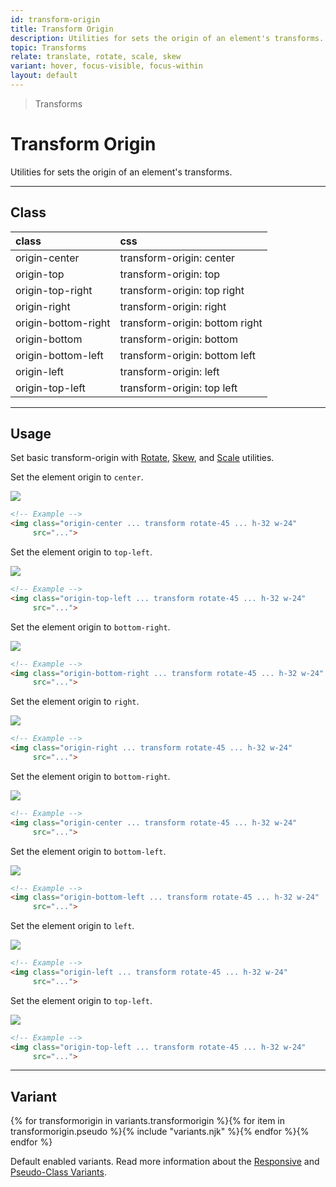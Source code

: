 ```yaml
---
id: transform-origin
title: Transform Origin
description: Utilities for sets the origin of an element's transforms.
topic: Transforms
relate: translate, rotate, scale, skew
variant: hover, focus-visible, focus-within
layout: default
---
```


> Transforms

# Transform Origin

Utilities for sets the origin of an element's transforms.

---

## Class

| <span class="px-3 py-1 text-white (dark)text-charcoal-100 bg-charcoal-100 (dark)bg-gray-600 rounded-full">class</span> | <span class="px-3 py-1 text-white (dark)text-charcoal-100 bg-charcoal-100 (dark)bg-gray-600 rounded-full">css</span> |
|:--|:--|
| origin-center | transform-origin: center |
| origin-top | transform-origin: top |
| origin-top-right | transform-origin: top right |
| origin-right | transform-origin: right |
| origin-bottom-right | transform-origin: bottom right |
| origin-bottom | transform-origin: bottom |
| origin-bottom-left | transform-origin: bottom left |
| origin-left | transform-origin: left |
| origin-top-left | transform-origin: top left |

---

## Usage

Set basic transform-origin with [Rotate](/rotate/), [Skew](/skew/), and [Scale](/scale/) utilities.

Set the element origin to `center`.

<y class="mt-2 mb-6 mx-auto w-32">
  <y class="h-20 w-20 bg-red-300">
    <img class="h-20 w-20 origin-center transform rotate-45 rounded shadow"
       src="https://picsum.photos/80?=1">
  </y>
</y>

```html
<!-- Example -->
<img class="origin-center ... transform rotate-45 ... h-32 w-24"
     src="...">
```

Set the element origin to `top-left`.

<y class="my-8 mx-auto w-32">
  <y class="h-20 w-20 bg-red-300">
    <img class="h-20 w-20 origin-top-left transform rotate-45 rounded shadow"
       src="https://picsum.photos/80?=1">
  </y>
</y>

```html
<!-- Example -->
<img class="origin-top-left ... transform rotate-45 ... h-32 w-24"
     src="...">
```

Set the element origin to `bottom-right`.

<y class="my-8 mx-auto w-32">
  <y class="h-20 w-20 bg-red-300">
    <img class="h-20 w-20 origin-bottom-right transform rotate-45 rounded shadow"
       src="https://picsum.photos/80?=1">
  </y>
</y>

```html
<!-- Example -->
<img class="origin-bottom-right ... transform rotate-45 ... h-32 w-24"
     src="...">
```

Set the element origin to `right`.

<y class="my-8 mx-auto w-32">
  <y class="h-20 w-20 bg-red-300">
    <img class="h-20 w-20 origin-right transform rotate-45 rounded shadow"
       src="https://picsum.photos/80?=1">
  </y>
</y>

```html
<!-- Example -->
<img class="origin-right ... transform rotate-45 ... h-32 w-24"
     src="...">
```

Set the element origin to `bottom-right`.

<y class="my-8 mx-auto w-32">
  <y class="h-20 w-20 bg-red-300">
    <img class="h-20 w-20 origin-bottom-right transform rotate-45 rounded shadow"
       src="https://picsum.photos/80?=1">
  </y>
</y>

```html
<!-- Example -->
<img class="origin-center ... transform rotate-45 ... h-32 w-24"
     src="...">
```

Set the element origin to `bottom-left`.

<y class="mt-6 mb-12 mx-auto w-32">
  <y class="h-20 w-20 bg-red-300">
    <img class="h-20 w-20 origin-bottom-left transform rotate-45 rounded shadow"
       src="https://picsum.photos/80?=1">
  </y>
</y>

```html
<!-- Example -->
<img class="origin-bottom-left ... transform rotate-45 ... h-32 w-24"
     src="...">
```

Set the element origin to `left`.

<y class="mt-4 mb-12 mx-auto w-32">
  <y class="h-20 w-20 bg-red-300">
    <img class="h-20 w-20 origin-left transform rotate-45 rounded shadow"
       src="https://picsum.photos/80?=1">
  </y>
</y>

```html
<!-- Example -->
<img class="origin-left ... transform rotate-45 ... h-32 w-24"
     src="...">
```

Set the element origin to `top-left`.

<y class="my-8 mx-auto w-32">
  <y class="h-20 w-20 bg-red-300">
    <img class="h-20 w-20 origin-top-left transform rotate-45 rounded shadow"
       src="https://picsum.photos/80?=1">
  </y>
</y>

```html
<!-- Example -->
<img class="origin-top-left ... transform rotate-45 ... h-32 w-24"
     src="...">
```

---

## Variant

<y class="flex flex-gap-2 flex-wrap justify-start items-center">{% for transformorigin in variants.transformorigin %}{% for item in transformorigin.pseudo %}{% include "variants.njk" %}{% endfor %}{% endfor %}</y>

Default enabled variants. Read more information about the [Responsive](/responsive) and [Pseudo-Class Variants](/pseudo-class-variants/).

